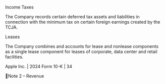 Income Taxes

The Company records certain deferred tax assets and liabilities in connection with the minimum tax on certain foreign earnings
created by the TCJA.

Leases

The Company combines and accounts for lease and nonlease components as a single lease component for leases of corporate,
data center and retail facilities.

Apple Inc. | 2024 Form 10-K | 34

Note 2 – Revenue
